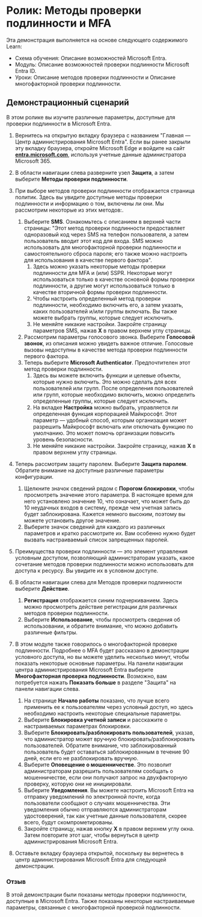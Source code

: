<!---
---
Ролик: Заголовок: "Изучение Параметров пользователей Microsoft Entra ID" Схема обучения/Модуль/Урок: "Схема обучения: Описание возможностей Microsoft Entra; Модуль 2: Описание возможностей проверки подлинности Microsoft Entra ID; Урок 3. Описание методов проверки подлинности и Урок 4: Описание многофакторной проверки подлинности"
---
--->

# Ролик: Методы проверки подлинности и MFA

Эта демонстрация выполняется на основе следующего содержимого Learn:

- Схема обучения: Описание возможностей Microsoft Entra.
- Модуль: Описание возможностей проверки подлинности Microsoft Entra ID.
- Уроки: Описание методов проверки подлинности и Описание многофакторной проверки подлинности.

## Демонстрационный сценарий

В этом ролике вы изучите различные параметры, доступные для проверки подлинности в Microsoft Entra.

1. Вернитесь на открытую вкладку браузера с названием "Главная — Центр администрирования Microsoft Entra".  Если вы ранее закрыли эту вкладку браузера, откройте Microsoft Edge и войдите на сайт  **[entra.microsoft.com](https://entra.microsoft.com)**, используя учетные данные администратора Microsoft 365.

1. В области навигации слева разверните узел **Защита**, а затем выберите **Методы проверки подлинности**.

1. При выборе методов проверки подлинности отображается страница политик.  Здесь вы увидите доступные методы проверки подлинности и информацию о том, включены ли они.  Мы рассмотрим некоторые из этих методов:.  
    1. Выберите **SMS**.  Ознакомьтесь с описанием в верхней части страницы: "Этот метод проверки подлинности предоставляет одноразовый код через SMS на телефон пользователя, а затем пользователь вводит этот код для входа. SMS можно использовать для многофакторной проверки подлинности и самостоятельного сброса пароля; его также можно настроить для использования в качестве первого фактора".
        1. Здесь можно указать некоторые методы проверки подлинности для MFA и (или) SSPR.  Некоторые могут использоваться только в качестве основной формы проверки подлинности, а другие могут использоваться только в качестве вторичной формы проверки подлинности.
        1. Чтобы настроить определенный метод проверки подлинности, необходимо включить его, а затем указать, каких пользователей и/или группы включать.  Вы также можете выбрать группы, которые следует исключить.
        1. Не меняйте никакие настройки.  Закройте страницу параметров SMS, нажав **X** в правом верхнем углу страницы.  
    1. Рассмотрим параметры голосового звонка.  Выберите **Голосовой звонок**, из описания можно увидеть важное отличие.  Голосовые вызовы недоступны в качестве метода проверки подлинности первого фактора.
    1. Теперь выберите **Microsoft Authenticator**.  Предпочтителен этот метод проверки подлинности.  
        1. Здесь вы можете включить функции и целевые объекты, которые нужно включить.  Это можно сделать для всех пользователей или групп. После определения пользователей или групп, которые необходимо включить, можно определить определенные группы, которые следует исключить.  
        1. На вкладке **Настройка** можно выбрать, управляется ли определенная функция корпорацией Майкрософт. Этот параметр — удобный способ, которым организация может разрешить Майкрософт включать или отключать функцию по умолчанию. Это может помочь организации повысить уровень безопасности.
        1. Не меняйте никакие настройки. Закройте страницу, нажав **X** в правом верхнем углу страницы.
 
1. Теперь рассмотрим защиту паролем. Выберите **Защита паролем**.  Обратите внимание на доступные различные параметры конфигурации.  
    1. Щелкните значок сведений рядом с **Порогом блокировки**, чтобы просмотреть значение этого параметра.  В настоящее время для него установлено значение 10, что означает, что может быть до 10 неудачных входов в систему, прежде чем учетная запись будет заблокирована.  Кажется немного высоким, поэтому вы можете установить другое значение.
    1. Выберите значок сведений для каждого из различных параметров и кратко рассмотрите их.  Вам особенно нужно будет вызвать настраиваемый список запрещенных паролей.

1. Преимущества проверки подлинности — это элемент управления условным доступом, позволяющий администраторам указать, какое сочетание методов проверки подлинности можно использовать для доступа к ресурсу. Вы увидите их в условном доступе.

1. В области навигации слева для Методов проверки подлинности выберите **Действие**.
    1. **Регистрация** отображается синим подчеркиванием.  Здесь  можно просмотреть действие регистрации для различных методов проверки подлинности.
    1. Выберите **Использование**, чтобы просмотреть сведения об использовании, и обратите внимание, что можно добавить различные фильтры.

1. В этом модуле также говорилось о многофакторной проверке подлинности. Подробнее о MFA будет рассказано в демонстрации условного доступа, но вы можете уделить несколько минут, чтобы показать некоторые основные параметры.  На панели навигации центра администрирования Microsoft Entra выберите **Многофакторная проверка подлинности**.  Возможно, вам потребуется нажать **Показать больше** в разделе "Защита" на панели навигации слева.
    1. На странице **Начало работы** показано, что лучше всего применить ее к пользователям через условный доступ, но здесь необходимо настроить некоторые специальные параметры.
    1. Выберите **Блокировка учетной записи** и расскажите о настраиваемых параметрах блокировки.
    1. Выберите **Блокировать/разблокировать пользователей**, указав, что администратор может вручную блокировать/разблокировать пользователей.  Обратите внимание, что заблокированный пользователь будет оставаться заблокированным в течение 90 дней, если его не разблокировать вручную.
    1. Выберите **Оповещение о мошенничестве**.  Это позволит администраторам разрешить пользователям сообщать о мошенничестве, если они получают запрос на двухфакторную проверку, которую они не инициировали.
    1. Выберите **Уведомления**.  Вы можете настроить Microsoft Entra на отправку уведомлений по электронной почте, когда пользователи сообщают о случаях мошенничества. Эти уведомления обычно отправляются администраторам удостоверений, так как учетные данные пользователя, скорее всего, будут скомпрометированы.
    1. Закройте страницу, нажав кнопку **X** в правом верхнем углу окна.  Затем повторите этот шаг, чтобы вернуться в центр администрирования Microsoft Entra.

1. Оставьте вкладку браузера открытой, поскольку вы вернетесь в центр администрирования Microsoft Entra для следующей демонстрации.

### Отзыв

В этой демонстрации были показаны методы проверки подлинности, доступные в Microsoft Entra.  Также показаны некоторые настраиваемые параметры, связанные с многофакторной проверкой подлинности.
